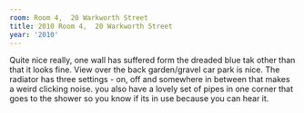 ```yaml
---
room: Room 4,  20 Warkworth Street
title: 2010 Room 4,  20 Warkworth Street
year: '2010'
---
```


Quite nice really, one wall has suffered form the dreaded blue tak other than that it looks fine.  View over the back garden/gravel car park is nice.  The radiator has three settings - on, off and somewhere in between that makes a weird clicking noise.  you also have a lovely set of pipes in one corner that goes to the shower so you know if its in use because you can hear it.